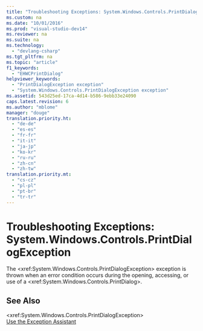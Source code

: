 ```yaml
---
title: "Troubleshooting Exceptions: System.Windows.Controls.PrintDialogException"
ms.custom: na
ms.date: "10/01/2016"
ms.prod: "visual-studio-dev14"
ms.reviewer: na
ms.suite: na
ms.technology: 
  - "devlang-csharp"
ms.tgt_pltfrm: na
ms.topic: "article"
f1_keywords: 
  - "EHWCPrintDialog"
helpviewer_keywords: 
  - "PrintDialogException exception"
  - "System.Windows.Controls.PrintDialogException exception"
ms.assetid: 543d25ed-17ca-4d14-b586-9ebb33e24090
caps.latest.revision: 6
ms.author: "mblome"
manager: "douge"
translation.priority.ht: 
  - "de-de"
  - "es-es"
  - "fr-fr"
  - "it-it"
  - "ja-jp"
  - "ko-kr"
  - "ru-ru"
  - "zh-cn"
  - "zh-tw"
translation.priority.mt: 
  - "cs-cz"
  - "pl-pl"
  - "pt-br"
  - "tr-tr"
---
```

# Troubleshooting Exceptions: System.Windows.Controls.PrintDialogException
The \<xref:System.Windows.Controls.PrintDialogException> exception is thrown when an error condition occurs during the opening, accessing, or use of a \<xref:System.Windows.Controls.PrintDialog>.  
  
## See Also  
 \<xref:System.Windows.Controls.PrintDialogException>   
 [Use the Exception Assistant](../Topic/How%20to:%20Use%20the%20Exception%20Assistant.md)